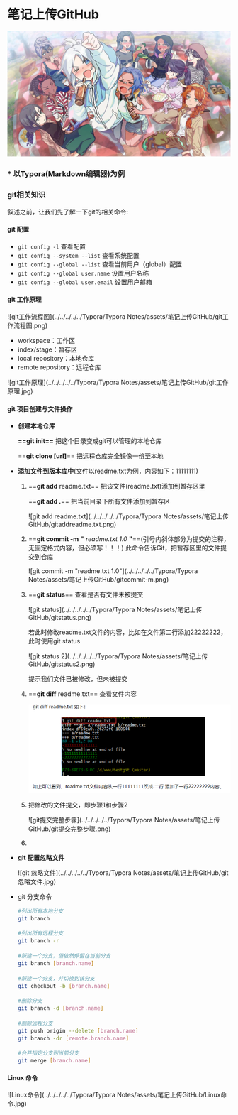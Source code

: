 # 笔记上传GitHub

![瓦_壁纸](../assets/笔记上传GitHub/瓦_壁纸.jpg)

### * 以Typora(Markdown编辑器)为例



### git相关知识



叙述之前，让我们先了解一下git的相关命令:

#### git 配置

- `git config -l`  查看配置
- `git config --system --list`  查看系统配置
- `git config --global --list`  查看当前用户（global）配置
- `git config --global user.name`  设置用户名称  
- `git config --global user.email`  设置用户邮箱

#### git 工作原理

![git工作流程图](../../../../../Typora/Typora Notes/assets/笔记上传GitHub/git工作流程图.png)

- workspace：工作区
- index/stage：暂存区
- local repository：本地仓库
- remote repository：远程仓库 

![git工作原理](../../../../../Typora/Typora Notes/assets/笔记上传GitHub/git工作原理.jpg)

#### git 项目创建与文件操作

- **创建本地仓库**  

  **==git init==**  把这个目录变成git可以管理的本地仓库

  ==**git clone [url]**==  把远程仓库完全镜像一份至本地

- **添加文件到版本库中**(文件以readme.txt为例，内容如下：11111111)

  1. ==**git add** readme.txt==  把该文件(readme.txt)添加到暂存区里

     ==**git add .**==  把当前目录下所有文件添加到暂存区

     ![git add readme.txt](../../../../../Typora/Typora Notes/assets/笔记上传GitHub/gitaddreadme.txt.png)

  2. ==**git commit -m** **"** *readme.txt 1.0* **"**==(引号内斜体部分为提交的注释，无固定格式内容，但必须写！！！)  此命令告诉Git，把暂存区里的文件提交到仓库

     ![git commit -m "readme.txt 1.0"](../../../../../Typora/Typora Notes/assets/笔记上传GitHub/gitcommit-m.png)

  3. ==**git status**==  查看是否有文件未被提交

     ![git status](../../../../../Typora/Typora Notes/assets/笔记上传GitHub/gitstatus.png)

     若此时修改readme.txt文件的内容，比如在文件第二行添加22222222，此时使用git status

     ![git status 2](../../../../../Typora/Typora Notes/assets/笔记上传GitHub/gitstatus2.png)

     提示我们文件已被修改，但未被提交

  4. ==**git diff** readme.txt==  查看文件内容

     ![git diff readme.txt](../assets/笔记上传GitHub/gitdiffreadme.txt.png)

  5. 把修改的文件提交，即步骤1和步骤2
  
     ![git提交完整步骤](../../../../../Typora/Typora Notes/assets/笔记上传GitHub/git提交完整步骤.png)
  
  6. 

- **git 配置忽略文件**

  ![git 忽略文件](../../../../../Typora/Typora Notes/assets/笔记上传GitHub/git忽略文件.jpg)

- git 分支命令

  ```bash
  #列出所有本地分支
  git branch
  
  #列出所有远程分支
  git branch -r
  
  #新建一个分支，但依然停留在当前分支
  git branch [branch.name]
  
  #新建一个分支，并切换到该分支
  git checkout -b [branch.name]
  
  #删除分支
  git branch -d [branch.name]
  
  #删除远程分支
  git push origin --delete [branch.name]
  git branch -dr [remote.branch.name]
  
  #合并指定分支到当前分支
  git merge [branch.name]
  ```

  

#### **Linux 命令**

![Linux命令](../../../../../Typora/Typora Notes/assets/笔记上传GitHub/Linux命令.jpg)
